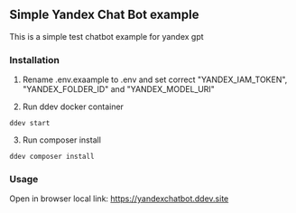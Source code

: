 ## Simple Yandex Chat Bot example

This is a simple test chatbot example for yandex gpt

### Installation

1. Rename .env.exaample to .env and set correct "YANDEX_IAM_TOKEN", "YANDEX_FOLDER_ID" and "YANDEX_MODEL_URI"
 
2. Run ddev docker container

```shell
ddev start
```

3. Run composer install
```shell
ddev composer install
```

### Usage
Open in browser local link: https://yandexchatbot.ddev.site
